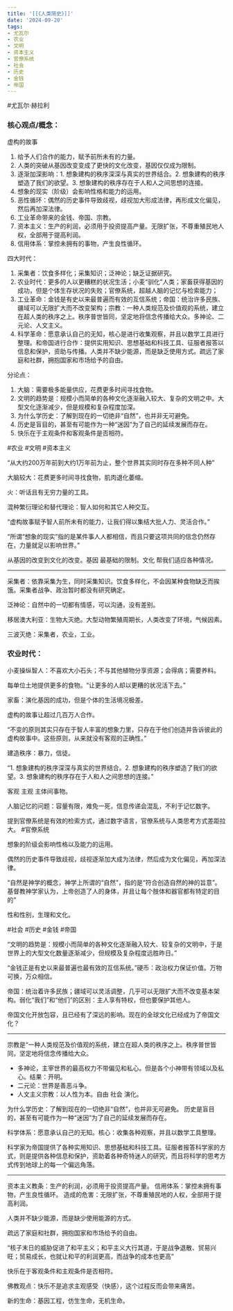 ```yaml
---
title: '[[《人类简史》]]'
date: '2024-09-20'
tags:
- 尤瓦尔
- 农业
- 文明
- 资本主义
- 官僚系统
- 社会
- 历史
- 金钱
- 帝国
---
```

#尤瓦尔·赫拉利

### 核心观点/概念：
虚构的故事
1. 给予人们合作的能力，赋予前所未有的力量。
2. 人类的突破从基因改变变成了更快的文化改变，基因仅仅成为限制。
3. 逐渐加深影响：1. 想象建构的秩序深深与真实的世界结合。2. 想象建构的秩序塑造了我们的欲望。3. 想象建构的秩序存在于人和人之间思想的连接。
4. 想象的现实（阶级）会影响性格和能力的运用。
5. 恶性循环：偶然的历史事件导致歧视，歧视加大形成法律，再形成文化偏见，然后再加深法律。
6. 工业革命带来的金钱、帝国、宗教。
7. 资本主义：生产的利润，必须用于投资提高产量。无限扩张，不尊重殖民地人权，全部用于提高利润。
8. 信用体系：掌控未拥有的事物，产生良性循环。

四大时代：
1. 采集者：饮食多样化；采集知识；泛神论；缺乏证据研究。
2. 农业时代：更多的人以更糟糕的状况生活；小麦“驯化”人类；家畜获得基因的成功，但是个体生存状况的失败；官僚系统，超越人脑的记忆与检索能力；
3. 工业革命：金钱是有史以来最普遍而有效的互信系统；帝国：统治许多民族、疆域可以无限扩大而不改变架构；宗教：一种人类规范及价值观的系统，建立在超人类的秩序之上。秩序普世皆同，坚定地将信念传播给大众。多神论、二元论、人文主义。
4. 科学革命：愿意承认自己的无知，核心是进行收集观察，并且以数学工具进行整理。和帝国进行合作：提供实用知识、思想基础和科技工具、征服者报答以信息和保护，资助与传播。人类并不缺少能源，而是缺乏使用方式。疏远了家庭和社群，拥抱国家和市场给予的自由。

分论点：
1. 大脑：需要极多能量供应，花费更多时间寻找食物。
2. 文明的趋势是：规模小而简单的各种文化逐渐融入较大、复杂的文明之中。大型文化逐渐减少，但是规模和复杂程度加深。
3. 为什么学历史：了解到现在的一切绝非“自然”，也并非无可避免。
4. 历史是盲目的，甚至有可能作为一种“迷因”为了自己的延续发展而存在。
5. 快乐在于主观条件和客观条件是否相符。

#农业 #文明 #资本主义

“从大约200万年前到大约1万年前为止，整个世界其实同时存在多种不同人种”

大脑较大：花费更多时间寻找食物，肌肉退化萎缩。

火：听话且有无穷力量的工具。

混种繁衍理论和替代理论：智人如何和其它人种交互。

“虚构故事赋予智人前所未有的能力，让我们得以集结大批人力、灵活合作。”

“所谓“想象的现实”指的是某件事人人都相信，而且只要这项共同的信念仍然存在，力量就足以影响世界。”

从基因的改变到文化的改变。基因 最基础的限制。文化 帮我们适应各种情况。

---

采集者：依靠采集为生，同时采集知识。饮食多样化，不会因某种食物缺乏而挨饿。采集者战争、政治暂时都没有研究确定。

泛神论：自然中的一切都有情感，可以沟通，没有差别。

移居澳大利亚：生物大灭绝。大型动物繁殖周期长，人类改变了环境，气候因素。

三波灭绝：采集者，农业，工业。


### 农业时代：
小麦操纵智人：不喜欢大小石头；不与其他植物分享资源；会得病；需要养料。

每单位土地提供更多的食物。“让更多的人却以更糟的状况活下去。”

家畜：演化基因的成功，但是个体的生活境况极差。

虚构的故事让超过几百万人合作。

“不变的原则其实只存在于智人丰富的想象力里，只存在于他们创造并告诉彼此的虚构故事中。这些原则，从来就没有客观的正确性。”

建造秩序：暴力，信徒。

“1. 想象建构的秩序深深与真实的世界结合。2. 想象建构的秩序塑造了我们的欲望。3. 想象建构的秩序存在于人和人之间思想的连接。”

客观 主观 主体间事物。

人脑记忆的问题：容量有限，难免一死，信息传递会混乱，不利于记忆数字。

提到官僚系统是有效的检索方式，通过数字语言，官僚系统与人类思考方式差距拉大。 #官僚系统

想象的阶级会影响性格以及能力的运用。

偶然的历史事件导致歧视，歧视逐渐加大成为法律，然后成为文化偏见，再加深法律。

“自然是神学的概念，神学上所谓的“自然”，指的是“符合创造自然的神的旨意”。基督教神学家认为，上帝创造了人的身体，并且让每个肢体和器官都有特定的目的”

性和性别，生理和文化。

#社会 #历史 #金钱 #帝国

“文明的趋势是：规模小而简单的各种文化逐渐融入较大、较复杂的文明中，于是世界上的大型文化数量逐渐减少，但规模及复杂程度远胜昨日。”

“金钱正是有史以来最普遍也最有效的互信系统。”硬币：政治权力保证价值。万物可换，万众相信。

帝国：统治着许多民族；疆域可以灵活调整，几乎可以无限扩大而不改变基本架构。弱化“我们”和“他们”的区别：主人享有特权，但也要保护其他人。

帝国文化开放包容，且已经有了深远的影响。现在的全球文化已经成为了帝国文化？

---

宗教是“一种人类规范及价值观的系统，建立在超人类的秩序之上。秩序普世皆同，坚定地将信念传播给大众。
- 多神论，主宰世界的最高权力不带偏见和私心。但是各个小神带有领域以及私心。结果：开明。
- 二元论：世界是善恶斗争。
- 人文主义宗教：以人性为本。自由 社会 演化。

为什么学历史：了解到现在的一切绝非“自然”，也并非无可避免。
历史是盲目的，甚至有可能作为一种“迷因”为了自己的延续发展而存在。

科学体系：愿意承认自己的无知。核心：收集各种观察，并且以数学工具整理。

科学家为帝国提供了各种实用知识、思想基础和科技工具。征服者报答科学家的方式，则是提供各种信息和保护，资助着各种奇特迷人的研究，而且将科学的思考方式传到地球上的每一个偏远角落。

---

资本主义教条：生产的利润，必须用于投资提高产量。
信用体系：掌控未拥有事物，产生良性循环。 
造成的危害：无限扩张，不尊重殖民地的人权，全部用于提高利润。

人类并不缺少能源，而是缺少使用能源的方式。

疏远了家庭和社群，拥抱国家和市场给予的自由。

“核子末日的威胁促进了和平主义；和平主义大行其道，于是战争退散、贸易兴旺；贸易成长，也就让和平的利润更高，而战争的成本也更高”

快乐在于客观条件和主观条件是否相符。

佛教观点：快乐不是追求主观感受（快感），这个过程反而会带来痛苦。

新的生命：基因工程，仿生生命，无机生命。

